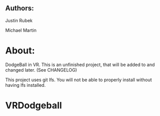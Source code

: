 ## Authors:
Justin Rubek

Michael Martin

# About:
DodgeBall in VR. This is an unfinished project, that will be added to and changed later. (See CHANGELOG)

This project uses git lfs. You will not be able to properly install without having lfs installed.

# VRDodgeball

